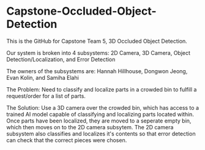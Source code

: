 # Capstone-Occluded-Object-Detection

This is the GitHub for Capstone Team 5, 3D Occluded Object Detection.

Our system is broken into 4 subsystems: 2D Camera,        3D Camera,     Object Detection/Localization, and Error Detection

The owners of the subsystems are:       Hannah Hillhouse, Dongwon Jeong, Evan Kolin,                    and Samiha Elahi


The Problem:
Need to classify and localize parts in a crowded bin to fulfill a request/order for a list of parts.


The Solution:
Use a 3D camera over the crowded bin, which has access to a trained AI model capable of classifying and localizing parts located within.
Once parts have been localized, they are moved to a seperate empty bin, which then moves on to the 2D camera subsytem.
The 2D camera subsystem also classifies and localizes it's contents so that error detection can check that the correct pieces were chosen.
